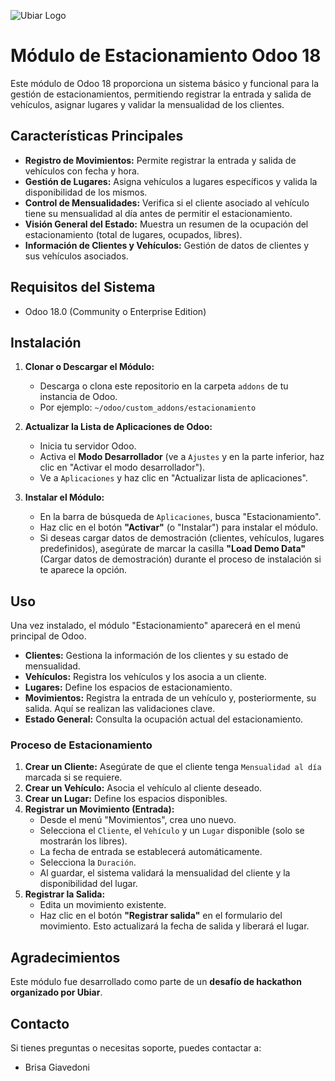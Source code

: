 ![Ubiar Logo](https://media.licdn.com/dms/image/v2/C4D0BAQGmmmyqM7A60g/company-logo_200_200/company-logo_200_200/0/1658158465289/ubiar_logo?e=2147483647&v=beta&t=oeNOv59y7so9jDH-Cpbn6bs2YLIHWz4IU4xUjEdq1xE)


# Módulo de Estacionamiento Odoo 18

Este módulo de Odoo 18 proporciona un sistema básico y funcional para la gestión de estacionamientos, permitiendo registrar la entrada y salida de vehículos, asignar lugares y validar la mensualidad de los clientes.

## Características Principales

* **Registro de Movimientos:** Permite registrar la entrada y salida de vehículos con fecha y hora.
* **Gestión de Lugares:** Asigna vehículos a lugares específicos y valida la disponibilidad de los mismos.
* **Control de Mensualidades:** Verifica si el cliente asociado al vehículo tiene su mensualidad al día antes de permitir el estacionamiento.
* **Visión General del Estado:** Muestra un resumen de la ocupación del estacionamiento (total de lugares, ocupados, libres).
* **Información de Clientes y Vehículos:** Gestión de datos de clientes y sus vehículos asociados.

## Requisitos del Sistema

* Odoo 18.0 (Community o Enterprise Edition)

## Instalación

1.  **Clonar o Descargar el Módulo:**
    * Descarga o clona este repositorio en la carpeta `addons` de tu instancia de Odoo.
    * Por ejemplo: `~/odoo/custom_addons/estacionamiento`

2.  **Actualizar la Lista de Aplicaciones de Odoo:**
    * Inicia tu servidor Odoo.
    * Activa el **Modo Desarrollador** (ve a `Ajustes` y en la parte inferior, haz clic en "Activar el modo desarrollador").
    * Ve a `Aplicaciones` y haz clic en "Actualizar lista de aplicaciones".

3.  **Instalar el Módulo:**
    * En la barra de búsqueda de `Aplicaciones`, busca "Estacionamiento".
    * Haz clic en el botón **"Activar"** (o "Instalar") para instalar el módulo.
    * Si deseas cargar datos de demostración (clientes, vehículos, lugares predefinidos), asegúrate de marcar la casilla **"Load Demo Data"** (Cargar datos de demostración) durante el proceso de instalación si te aparece la opción.

## Uso

Una vez instalado, el módulo "Estacionamiento" aparecerá en el menú principal de Odoo.

* **Clientes:** Gestiona la información de los clientes y su estado de mensualidad.
* **Vehículos:** Registra los vehículos y los asocia a un cliente.
* **Lugares:** Define los espacios de estacionamiento.
* **Movimientos:** Registra la entrada de un vehículo y, posteriormente, su salida. Aquí se realizan las validaciones clave.
* **Estado General:** Consulta la ocupación actual del estacionamiento.

### Proceso de Estacionamiento

1.  **Crear un Cliente:** Asegúrate de que el cliente tenga `Mensualidad al día` marcada si se requiere.
2.  **Crear un Vehículo:** Asocia el vehículo al cliente deseado.
3.  **Crear un Lugar:** Define los espacios disponibles.
4.  **Registrar un Movimiento (Entrada):**
    * Desde el menú "Movimientos", crea uno nuevo.
    * Selecciona el `Cliente`, el `Vehículo` y un `Lugar` disponible (solo se mostrarán los libres).
    * La fecha de entrada se establecerá automáticamente.
    * Selecciona la `Duración`.
    * Al guardar, el sistema validará la mensualidad del cliente y la disponibilidad del lugar.
5.  **Registrar la Salida:**
    * Edita un movimiento existente.
    * Haz clic en el botón **"Registrar salida"** en el formulario del movimiento. Esto actualizará la fecha de salida y liberará el lugar.

## Agradecimientos

Este módulo fue desarrollado como parte de un **desafío de hackathon organizado por Ubiar**.

## Contacto

Si tienes preguntas o necesitas soporte, puedes contactar a:

* Brisa Giavedoni